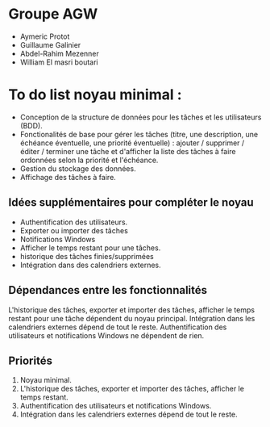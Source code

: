 ﻿# Groupe AGW
- Aymeric Protot
- Guillaume Galinier
- Abdel-Rahim Mezenner
- William El masri boutari 

# To do list noyau minimal :

- Conception de la structure de données pour les tâches et les utilisateurs (BDD).
- Fonctionalités de base pour gérer les tâches (titre, une description, une échéance éventuelle, une priorité éventuelle) : ajouter / supprimer / éditer / terminer une tâche et d'afficher la liste des tâches à faire ordonnées selon la priorité et l'échéance.
- Gestion du stockage des données.
- Affichage des tâches à faire.


## Idées supplémentaires pour compléter le noyau

- Authentification des utilisateurs.
- Exporter ou importer des tâches 
- Notifications Windows
- Afficher le temps restant pour une tâches.
- historique des tâches finies/supprimées
- Intégration dans des calendriers externes.

## Dépendances entre les fonctionnalités
L'historique des tâches, exporter et importer des tâches, afficher le temps restant pour une tâche dépendent du noyau principal.
Intégration dans les calendriers externes dépend de tout le reste.
Authentification des utilisateurs et notifications Windows ne dépendent de rien.  

## Priorités
1. Noyau minimal.
2. L'historique des tâches, exporter et importer des tâches, afficher le temps restant.
3. Authentification des utilisateurs et notifications Windows.
4. Intégration dans les calendriers externes dépend de tout le reste.


